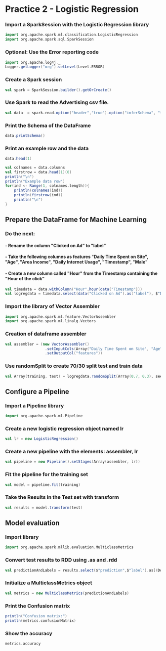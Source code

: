 # Practice 2 - Logistic Regression

### Import a SparkSession with the Logistic Regression library
```scala
import org.apache.spark.ml.classification.LogisticRegression
import org.apache.spark.sql.SparkSession
```
### Optional: Use the Error reporting code
```scala
import org.apache.log4j._
Logger.getLogger("org").setLevel(Level.ERROR)
```
### Create a Spark session
```scala
val spark = SparkSession.builder().getOrCreate()
```
### Use Spark to read the Advertising csv file.
```scala
val data  = spark.read.option("header","true").option("inferSchema", "true").format("csv").load("advertising.csv")
```
### Print the Schema of the DataFrame 
```scala
data.printSchema()

```
### Print an example row and the data
```scala
data.head(1)

val colnames = data.columns
val firstrow = data.head(1)(0)
println("\n")
println("Example data row")
for(ind <- Range(1, colnames.length)){
    println(colnames(ind))
    println(firstrow(ind))
    println("\n")
}
```
## Prepare the DataFrame for Machine Learning 

### Do the next:
####  - Rename the column "Clicked on Ad" to "label"
####  - Take the following columns as features "Daily Time Spent on Site", "Age", "Area Income", "Daily Internet Usage", "Timestamp", "Male"
####  - Create a new column called "Hour" from the Timestamp containing the "Hour of the click"
```scala
val timedata = data.withColumn("Hour",hour(data("Timestamp")))
val logregdata = timedata.select(data("Clicked on Ad").as("label"), $"Daily Time Spent on Site", $"Age", $"Area Income", $"Daily Internet Usage", $"Hour", $"Male")

```
### Import the library of Vector Assembler
```scala
import org.apache.spark.ml.feature.VectorAssembler
import org.apache.spark.ml.linalg.Vectors
```

### Creation of dataframe assembler
```scala
val assembler = (new VectorAssembler()
                  .setInputCols(Array("Daily Time Spent on Site", "Age","Area Income","Daily Internet Usage","Hour","Male"))
                  .setOutputCol("features"))
```
### Use randomSplit to create 70/30 split test and train data
```scala
val Array(training, test) = logregdata.randomSplit(Array(0.7, 0.3), seed = 12345)
```

## Configure a Pipeline

### Import a Pipeline library
```scala
import org.apache.spark.ml.Pipeline
```
### Create a new logistic regression object named lr
```scala
val lr = new LogisticRegression()
```
### Create a new pipeline with the elements: assembler, lr
```scala
val pipeline = new Pipeline().setStages(Array(assembler, lr))
```

### Fit the pipeline for the training set
```scala
val model = pipeline.fit(training)
```
### Take the Results in the Test set with transform
```scala
val results = model.transform(test)
```

## Model evaluation

### Import library
```scala
import org.apache.spark.mllib.evaluation.MulticlassMetrics

```
### Convert test results to RDD using .as and .rdd
```scala
val predictionAndLabels = results.select($"prediction",$"label").as[(Double, Double)].rdd
```
### Initialize a MulticlassMetrics object
```scala
val metrics = new MulticlassMetrics(predictionAndLabels)
```
### Print the Confusion matrix
```scala
println("Confusion matrix:")
println(metrics.confusionMatrix)
```
### Show the accuracy
```scala
metrics.accuracy
```
